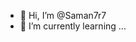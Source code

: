 - 👋 Hi, I’m @Saman7r7
- 🌱 I’m currently learning ...

<!---
Saman7r7/Saman7r7 is a ✨ special ✨ repository because its `README.md` (this file) appears on your GitHub profile.
You can click the Preview link to take a look at your changes.
--->
